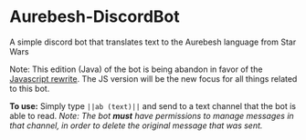 # Aurebesh-DiscordBot
 
A simple discord bot that translates text to the Aurebesh language from Star Wars

Note: This edition (Java) of the bot is being abandon in favor of the [Javascript rewrite](https://github.com/Raymond-exe/Aurebesh-DiscordBot-JS). The JS version will be the new focus for all things related to this bot. 

**To use:** Simply type `||ab (text)||` and send to a text channel that the bot is able to read. 
*Note: The bot **must** have permissions to manage messages in that channel, in order to delete the original message that was sent.*
